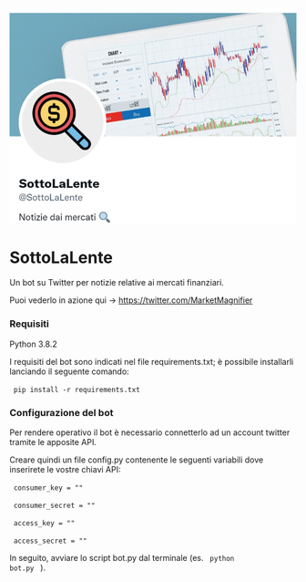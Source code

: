 ![alt text](https://github.com/bergodrake/SottoLaLente/blob/master/sll.PNG?raw=true)


# SottoLaLente
Un bot su Twitter per notizie relative ai mercati finanziari.

Puoi vederlo in azione qui -> https://twitter.com/MarketMagnifier

### Requisiti

Python 3.8.2

I requisiti del bot sono indicati nel file requirements.txt; è possibile installarli lanciando il seguente comando:

<code> pip install -r requirements.txt </code>


### Configurazione del bot
Per rendere operativo il bot è necessario connetterlo ad un account twitter tramite le apposite API. 

Creare quindi un file config.py contenente le seguenti variabili dove inserirete le vostre chiavi API:

<code> consumer_key = "" </code>

 <code> consumer_secret = "" </code>

 <code> access_key = "" </code>

 <code>  access_secret = "" </code>


In seguito, avviare lo script bot.py dal terminale (es. <code> python bot.py </code> ).







